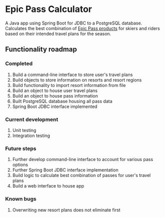 # Epic Pass Calculator

A Java app using Spring Boot for JDBC to a PostgreSQL database. Calculates the best combination of [Epic Pass products](https://www.epicpass.com/) for skiers and riders based on their intended travel plans for the season.

## Functionality roadmap

### Completed
1. Build a command-line interface to store user's travel plans
2. Build objects to store information on resorts and resort regions
3. Build functionality to import resort information from file
4. Build an object to house user travel plans
5. Build an object to house pass information
6. Built PostgreSQL database housing all pass data
7. Spring Boot JDBC interface implemented

### Current development
1. Unit testing
2. Integration testing

### Future steps

1. Further develop command-line interface to account for various pass options
2. Further Spring Boot JDBC interface implementation
3. Build logic to calculate best combination of passes for user's travel plans
4. Build a web interface to house app

### Known bugs
1. Overwriting new resort plans does not eliminate first
